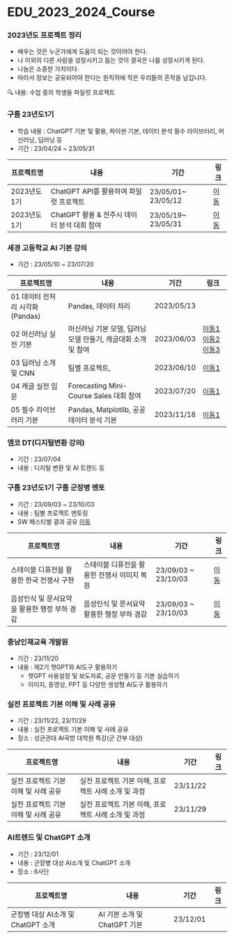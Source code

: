 # EDU_2023_2024_Course
 
### 2023년도 프로젝트 정리

* 배우는 것은 누군가에게 도움이 되는 것이어야 한다. 
* 나 이외의 다른 사람을 성장시키고 돕는 것이 결국은 나를 성장시키게 된다. 
* 나눔은 소중한 가치이다.
* 따라서 정보는 공유되어야 한다는 원칙하에 작은 우리들의 흔적을 남깁니다.

🔍 내용: 수업 중의 학생들 파일럿 프로젝트
### 구름 23년도1기
 * 학습 내용 : ChatGPT 기본 및 활용, 파이썬 기본, 데이터 분석 필수 라이브러리, 머신러닝, 딥러닝 등
 * 기간 : 23/04/24 ~ 23/05/31

| 프로젝트명 | 내용 | 기간 | 링크 |
| --- | --- | --- | --- |
| 2023년도 1기 | ChatGPT API를 활용하여 파일럿 프로젝트 |23/05/01~ 23/05/12 | [이동](https://github.com/LDJWJ/Goorm_2023_DataCourse/tree/main/Goorm_01_01_Project_First)
| 2023년도 1기 | ChatGPT 활용 & 전주시 데이터 분석 대회 참여 |23/05/19~ 23/05/31 | [이동](https://github.com/LDJWJ/Goorm_2023_DataCourse/tree/main/Goorm_01_02_Project_Second)

### 세경 고등학교 AI 기본 강의
 * 기간 : 23/05/10 ~ 23/07/20

| 프로젝트명 | 내용 | 기간 | 링크 |
| --- | --- | --- | --- |
| 01 데이터 전처리 시각화(Pandas) | Pandas, 데이터 처리 | 2023/05/13 | 
| 02 머신러닝 실전 기본 | 머신러닝 기본 모델, 딥러닝 모델 만들기, 캐글대회 소개 및 참여 | 2023/06/03 | [이동1](https://ldjwj.github.io/WJDataClass/DL_BASIC/DL_BASIC_01_01_C2.html) [이동2](https://ldjwj.github.io/WJDataClass/DL_BASIC/DL_BASIC_01_01_C3.html) [이동3](https://ldjwj.github.io/WJDataClass/DL_BASIC/DL_BASIC_01_01_C4.html)
| 03 딥러닝 소개 및 CNN | 팀별 프로젝트,  | 2023/06/10 | [이동1](https://ldjwj.github.io/WJDataClass/01_02_CNNSTART.html)
| 04 캐글 실전 입문 | Forecasting Mini-Course Sales 대회 참여  | 2023/07/20 | [이동1](https://ldjwj.github.io/WJDataClass/01_03_KAGGLEIN.html)
| 05 필수 라이브러리 기본 | Pandas, Matplotlib, 공공데이터 분석 기본  | 2023/11/18 | [이동1](https://ldjwj.github.io/WJDataClass/01_LIB_START01.html)

### 엠코 DT(디지털변환 강의)
 * 기간 : 23/07/04
 * 내용 : 디지털 변환 및 AI 트렌드 등


### 구름 23년도1기 구름 군장병 멘토
 * 기간 : 23/09/03 ~ 23/10/03
 * 내용 : 팀별 프로젝트 멘토링
 * SW 페스티벌 결과 공유 [이동](https://www.software.kr/festival/kor/contents.do?menuPos=1)

| 프로젝트명 | 내용 | 기간 | 링크 |
| --- | --- | --- | --- |
| 스테이블 디퓨전을 활용한 한국 전쟁사 구현 | 스테이블 디퓨전을 활용한 전쟁사 이미지 복원 | 23/09/03 ~ 23/10/03 | [이동](https://github.com/LDJWJ/Goorm_2023_DataCourse/tree/main/Goorm_01_01_Project_First)
| 음성인식 및 문서요약을 활용한 행정 부하 경감 | 음성인식 및 문서요약 활용한 행정 부하 경감 | 23/09/03 ~ 23/10/03 | [이동](https://www.notion.so/23milaiprj/23-AI-_-d6e38f6a07b44b079298f36cb515e19f)

### 충남인재교육 개발원
 * 기간 : 23/11/20
 * 내용 : 제2기 챗GPT와 AI도구 활용하기
    - 챗GPT 사용설정 및 보도자료, 공문 만들기 등 기본 실습하기
    - 이미지, 동영상, PPT 등 다양한 생성형 AI도구 활용하기
  
### 실전 프로젝트 기본 이해 및 사례 공유
 * 기간 : 23/11/22,  23/11/29
 * 내용 : 실전 프로젝트 기본 이해 및 사례 공유
 * 장소 : 성균관대 AI국방 대학원 특강(군 간부 대상)

| 프로젝트명 | 내용 | 기간 | 링크 |
| --- | --- | --- | --- |
| 실전 프로젝트 기본 이해 및 사례 공유 | 실전 프로젝트 기본 이해, 프로젝트 사례 소개 및 과정 | 23/11/22 | 
| 실전 프로젝트 기본 이해 및 사례 공유 | 실전 프로젝트 기본 이해, 프로젝트 사례 소개 및 과정 | 23/11/29 | 

### AI트렌드 및 ChatGPT 소개
 * 기간 : 23/12/01
 * 내용 : 군장병 대상 AI소개 및 ChatGPT 소개
 * 장소 : 6사단 

| 프로젝트명 | 내용 | 기간 | 링크 |
| --- | --- | --- | --- |
| 군장병 대상 AI소개 및 ChatGPT 소개 | AI 기본 소개 및 ChatGPT 기본 | 23/12/01 | 

